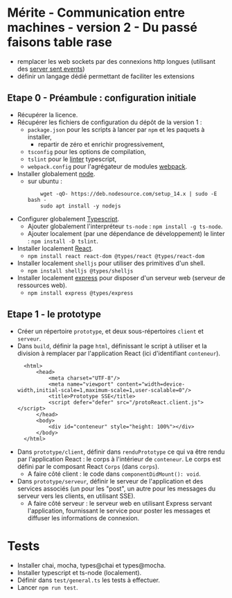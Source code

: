# Mérite - Communication entre machines - version 2 - Du passé faisons table rase

- remplacer les web sockets par des connexions http longues (utilisant des [server sent events](https://fr.wikipedia.org/wiki/Server-sent_events))
- définir un langage dédié permettant de faciliter les extensions

## Etape 0 - Préambule : configuration initiale

- Récupérer la licence.
- Récupérer les fichiers de configuration du dépôt de la version 1 :
  - `package.json` pour les scripts à lancer par `npm` et les paquets à installer,
    - repartir de zéro et enrichir progressivement,
  - `tsconfig` pour les options de compilation,
  - `tslint` pour le [linter](https://fr.wikipedia.org/wiki/Lint_(logiciel)) typescript,
  - `webpack.config` pour l'agrégateur de modules [webpack](https://en.wikipedia.org/wiki/Webpack).
- Installer globalement [node](https://fr.wikipedia.org/wiki/Node.js).
  - sur ubuntu : 
    ```
        wget -qO- https://deb.nodesource.com/setup_14.x | sudo -E bash -
        sudo apt install -y nodejs
    ``` 
- Configurer globalement [Typescript](https://code.visualstudio.com/Docs/languages/typescript).
  - Ajouter globalement l'interpréteur `ts-node` : `npm install -g ts-node`. 
  - Ajouter localement (par une dépendance de développement) le linter : `npm install -D tslint`.
- Installer localement [React](https://en.wikipedia.org/wiki/React_(JavaScript_library)).
  - `npm install react react-dom @types/react @types/react-dom`
- Installer localement `shelljs` pour utiliser des primitives d'un shell.
  - `npm install shelljs @types/shelljs`
- Installer localement [express](https://en.wikipedia.org/wiki/Express.js) pour disposer d'un serveur web (serveur de ressources web). 
    - `npm install express @types/express`
  
## Etape 1 - le prototype

- Créer un répertoire `prototype`, et deux sous-répertoires `client` et `serveur`.
- Dans `build`, définir la page `html`, définissant le script à utiliser et la division à remplacer par l'application React (ici d'identifiant `conteneur`).
  ```
    <html>
        <head>
            <meta charset="UTF-8"/>
            <meta name="viewport" content="width=device-width,initial-scale=1,maximum-scale=1,user-scalable=0"/>
            <title>Prototype SSE</title>
            <script defer="defer" src="/protoReact.client.js"></script>
        </head>
        <body>
            <div id="conteneur" style="height: 100%"></div>
        </body>
    </html>
  ```
- Dans `prototype/client`, définir dans `renduPrototype` ce qui va être rendu par l'application React : le corps à l'intérieur de `conteneur`. Le corps est défini par le composant React `Corps` (dans `corps`).
  - A faire côté client : le code dans `componentDidMount(): void`.
- Dans `prototype/serveur`, définir le serveur de l'application et des services associés (un pour les "post", un autre pour les messages du serveur vers les clients, en utilisant SSE). 
  - A faire côté serveur : le serveur web en utilisant Express servant l'application, fournissant le service pour poster les messages et diffuser les informations de connexion.  

# Tests

- Installer chai, mocha, types@chai et types@mocha.
- Installer typescript et ts-node (localement).
- Définir dans `test/general.ts` les tests à effectuer.
- Lancer `npm run test`.